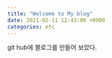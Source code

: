 ```yaml
---
title: "Welcome to My blog"
date: 2021-02-11 12:43:00 +0900
categories: etc
---
```

git hub에 블로그를 만들어 보았다.
